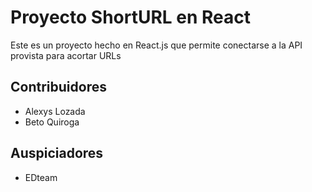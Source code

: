 # Proyecto ShortURL en React

Este es un proyecto hecho en React.js que permite conectarse a la API provista para acortar URLs

## Contribuidores

- Alexys Lozada
- Beto Quiroga

## Auspiciadores 

- EDteam